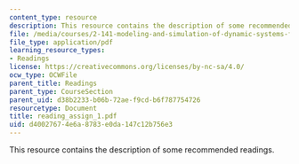 ```yaml
---
content_type: resource
description: This resource contains the description of some recommended readings.
file: /media/courses/2-141-modeling-and-simulation-of-dynamic-systems-fall-2006/d40027674e6a8783e0da147c12b756e3_reading_assign_1.pdf
file_type: application/pdf
learning_resource_types:
- Readings
license: https://creativecommons.org/licenses/by-nc-sa/4.0/
ocw_type: OCWFile
parent_title: Readings
parent_type: CourseSection
parent_uid: d38b2233-b06b-72ae-f9cd-b6f787754726
resourcetype: Document
title: reading_assign_1.pdf
uid: d4002767-4e6a-8783-e0da-147c12b756e3
---
```

This resource contains the description of some recommended readings.